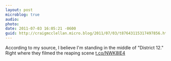```yaml
---
layout: post
microblog: true
audio: 
photo: 
date: 2011-07-03 16:05:21 -0600
guid: http://craigmcclellan.micro.blog/2011/07/03/t87643115317497856.html
---
```

According to my source, I believe I'm standing in the middle of "District 12." Right where they filmed the reaping scene [t.co/NWK8IE4](http://t.co/NWK8IE4)
